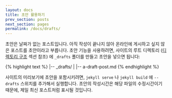 ```yaml
---
layout: docs
title: 초안 활용하기
prev_section: posts
next_section: pages
permalink: /docs/drafts/
---
```


초안은 날짜가 없는 포스트입니다. 아직 작성이 끝나지 않아 온라인에 게시하고 싶지 않은 포스트를 초안이라고 부릅니다. 초안 기능을 사용하려면, 사이트의 루트 디렉토리 ([디렉토리 구조](/docs/structure/) 섹션 참조) 에 `_drafts` 폴더를 만들고 초안을 넣으면 됩니다:

{% highlight text %}
|-- _drafts/
|   |-- a-draft-post.md
{% endhighlight %}

사이트의 미리보기에 초안을 포함시키려면, `jekyll serve` 나 `jekyll build` 에 `--drafts` 스위치를 추가해서 실행합니다. 초안의 작성시간은 해당 파일의 수정시간이기 때문에, 제일 최신 포스트처럼 표시될 것입니다.
